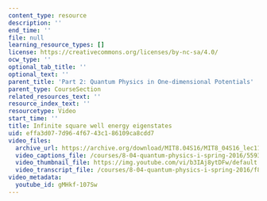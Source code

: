 ```yaml
---
content_type: resource
description: ''
end_time: ''
file: null
learning_resource_types: []
license: https://creativecommons.org/licenses/by-nc-sa/4.0/
ocw_type: ''
optional_tab_title: ''
optional_text: ''
parent_title: 'Part 2: Quantum Physics in One-dimensional Potentials'
parent_type: CourseSection
related_resources_text: ''
resource_index_text: ''
resourcetype: Video
start_time: ''
title: Infinite square well energy eigenstates
uid: effa3d07-7d96-4f67-43c1-86109ca8cdd7
video_files:
  archive_url: https://archive.org/download/MIT8.04S16/MIT8_04S16_lec11_s2_300k.mp4
  video_captions_file: /courses/8-04-quantum-physics-i-spring-2016/5593c24e32495b459c1eef7c91b0303b_gMHkf-107Sw.vtt
  video_thumbnail_file: https://img.youtube.com/vi/b3IAj8ytDFw/default.jpg
  video_transcript_file: /courses/8-04-quantum-physics-i-spring-2016/f8dc623c8ee5b176d89bc9e91ffc599b_gMHkf-107Sw.pdf
video_metadata:
  youtube_id: gMHkf-107Sw
---
```

